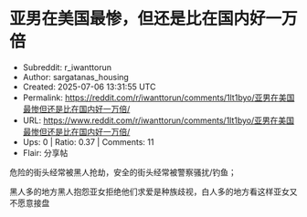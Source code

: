 # 亚男在美国最惨，但还是比在国内好一万倍

- Subreddit: r_iwanttorun
- Author: sargatanas_housing
- Created: 2025-07-06 13:31:55 UTC
- Permalink: https://reddit.com/r/iwanttorun/comments/1lt1byo/亚男在美国最惨但还是比在国内好一万倍/
- URL: https://www.reddit.com/r/iwanttorun/comments/1lt1byo/亚男在美国最惨但还是比在国内好一万倍/
- Ups: 0 | Ratio: 0.37 | Comments: 11
- Flair: 分享帖


危险的街头经常被黑人抢劫，安全的街头经常被警察骚扰/钓鱼；

黑人多的地方黑人抱怨亚女拒绝他们求爱是种族歧视，白人多的地方看这样亚女又不愿意接盘


